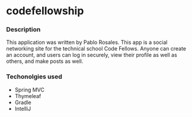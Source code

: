 # codefellowship

### Description
This application was written by Pablo Rosales. This app is a social networking site for the technical school Code Fellows. Anyone can create an account, and users can log in securely, view their profile as well as others, and make posts as well.

### Techonolgies used
* Spring MVC
* Thymeleaf
* Gradle
* IntelliJ
